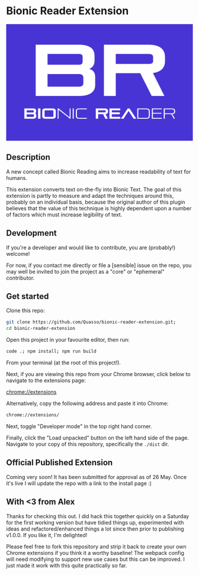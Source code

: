 # Bionic Reader Extension

![BRE Cover Image](assets/bre-cover-image-chrome-webstore.png "Bionic Reader Extension: Cover Image")

## Description

A new concept called Bionic Reading aims to increase readability of text for humans.

This extension converts text on-the-fly into Bionic Text. The goal of this extension is partly to measure and adapt the techniques around this, probably on an individual basis, because the original author of this plugin believes that the value of this technique is highly dependent upon a number of factors which must increase legibility of text.

## Development

If you're a developer and would like to contribute, you are (probably!) welcome!

For now, if you contact me directly or file a [sensible] issue on the repo, you may well be invited to join the project as a "core" or "ephemeral" contributor.

## Get started

Clone this repo:

```zsh
git clone https://github.com/Quasso/bionic-reader-extension.git;
cd bionic-reader-extension
```

Open this project in your favourite editor, then run:

```zsh
code .; npm install; npm run build
```

From your terminal (at the root of this project!).

Next, if you are viewing this repo from your Chrome browser, click below to navigate to the extensions page:

[chrome://extensions](chrome://extensions)

Alternatively, copy the following address and paste it into Chrome:

```zsh
chrome://extensions/
```

Next, toggle "Developer mode" in the top right hand corner.

Finally, click the "Load unpacked" button on the left hand side of the page. Navigate to your copy of this repository, specifically the `./dist` dir.

## Official Published Extension

Coming very soon! It has been submitted for approval as of 26 May. Once it's live I will update the repo with a link to the install page :)

## With <3 from Alex

Thanks for checking this out. I did hack this together quickly on a Saturday for the first working version but have tidied things up, experimented with ideas and refactored/enhanced things a lot since then prior to publishing v1.0.0. If you like it, I'm delighted!

Please feel free to fork this repository and strip it back to create your own Chrome extensions if you think it a worthy baseline! The webpack config will need modifying to support new use cases but this can be improved. I just made it work with this quite practically so far.
